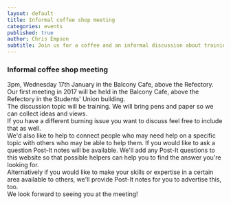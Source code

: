 ```yaml
---
layout: default
title: Informal coffee shop meeting
categories: events
published: true
author: Chris Empson
subtitle: Join us for a coffee and an informal discussion about training.
---
```

<div class="container">
  <div class="row">
  <h3>Informal coffee shop meeting</h3>
  </div>

  <div class="panel panel-info">
    <div class="panel-heading">
      3pm, Wednesday 17th January in the Balcony Cafe, above the Refectory.
    </div>
    <div class="panel-body">
      <div class="row">
      Our first meeting in 2017 will be held in the Balcony Cafe, above the Refectory in the Students' Union building. 
      </div>
      <div class="row">
      The discussion topic will be training. We will bring pens and paper so we can collect ideas and views.
      </div>
      <div class="row">
      If you have a different burning issue you want to discuss feel free to include that as well.
      </div>
      <div class="row">
      We'd also like to help to connect people who may need help on a specific topic with others who may be able to help them. If you would like to ask a question Post-It notes will be available. We'll add any Post-It questions to this website so that possible helpers can help you to find the answer you're looking for.
      </div>
      <div class="row">
      Alternatively if you would like to make your skills or expertise in a certain area available to others, we'll provide Post-It notes for you to advertise this, too.
      </div>
      <div class="row">
      We look forward to seeing you at the meeting!
      </div>
    </div>
  </div>
</div>

